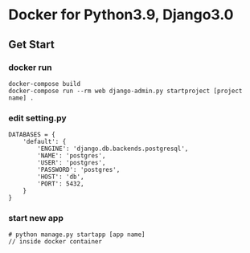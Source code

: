 # Docker for Python3.9, Django3.0

## Get Start

### docker run

```
docker-compose build
docker-compose run --rm web django-admin.py startproject [project name] .
```

### edit setting.py

```
DATABASES = {
    'default': {
        'ENGINE': 'django.db.backends.postgresql',
        'NAME': 'postgres',
        'USER': 'postgres',
        'PASSWORD': 'postgres',
        'HOST': 'db',
        'PORT': 5432,
    }
}
```

### start new app

```
# python manage.py startapp [app name]
// inside docker container
```
